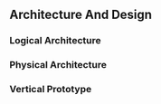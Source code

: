 ## Architecture And Design

### Logical Architecture

### Physical Architecture

### Vertical Prototype
